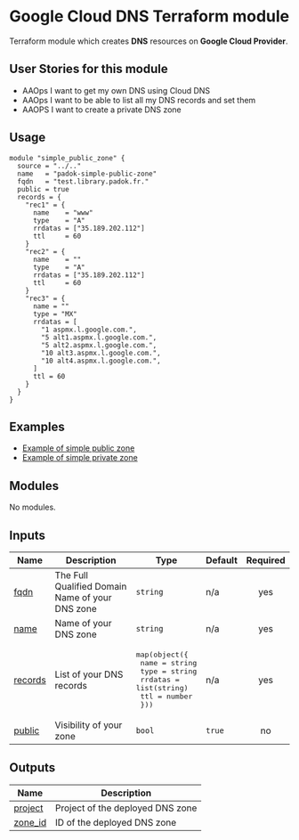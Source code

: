 # Google Cloud DNS Terraform module

Terraform module which creates **DNS** resources on **Google Cloud Provider**.

## User Stories for this module

- AAOps I want to get my own DNS using Cloud DNS
- AAOps I want to be able to list all my DNS records and set them
- AAOPS I want to create a private DNS zone

## Usage

```hcl
module "simple_public_zone" {
  source = "../.."
  name   = "padok-simple-public-zone"
  fqdn   = "test.library.padok.fr."
  public = true
  records = {
    "rec1" = {
      name    = "www"
      type    = "A"
      rrdatas = ["35.189.202.112"]
      ttl     = 60
    }
    "rec2" = {
      name    = ""
      type    = "A"
      rrdatas = ["35.189.202.112"]
      ttl     = 60
    }
    "rec3" = {
      name = ""
      type = "MX"
      rrdatas = [
        "1 aspmx.l.google.com.",
        "5 alt1.aspmx.l.google.com.",
        "5 alt2.aspmx.l.google.com.",
        "10 alt3.aspmx.l.google.com.",
        "10 alt4.aspmx.l.google.com.",
      ]
      ttl = 60
    }
  }
}
```

## Examples

- [Example of simple public zone](examples/simple_public_zone/main.tf)
- [Example of simple private zone](examples/simple_private_zone/main.tf)

<!-- BEGIN_TF_DOCS -->
## Modules

No modules.

## Inputs

| Name | Description | Type | Default | Required |
|------|-------------|------|---------|:--------:|
| <a name="input_fqdn"></a> [fqdn](#input\_fqdn) | The Full Qualified Domain Name of your DNS zone | `string` | n/a | yes |
| <a name="input_name"></a> [name](#input\_name) | Name of your DNS zone | `string` | n/a | yes |
| <a name="input_records"></a> [records](#input\_records) | List of your DNS records | <pre>map(object({<br>    name    = string<br>    type    = string<br>    rrdatas = list(string)<br>    ttl     = number<br>  }))</pre> | n/a | yes |
| <a name="input_public"></a> [public](#input\_public) | Visibility of your zone | `bool` | `true` | no |

## Outputs

| Name | Description |
|------|-------------|
| <a name="output_project"></a> [project](#output\_project) | Project of the deployed DNS zone |
| <a name="output_zone_id"></a> [zone\_id](#output\_zone\_id) | ID of the deployed DNS zone |
<!-- END_TF_DOCS -->
